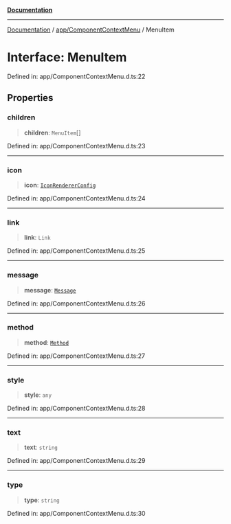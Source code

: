 [**Documentation**](../../../index.md)

***

[Documentation](../../../index.md) / [app/ComponentContextMenu](../index.md) / MenuItem

# Interface: MenuItem

Defined in: app/ComponentContextMenu.d.ts:22

## Properties

### children

> **children**: `MenuItem`[]

Defined in: app/ComponentContextMenu.d.ts:23

***

### icon

> **icon**: [`IconRendererConfig`](../../IconRenderer/interfaces/IconRendererConfig.md)

Defined in: app/ComponentContextMenu.d.ts:24

***

### link

> **link**: `Link`

Defined in: app/ComponentContextMenu.d.ts:25

***

### message

> **message**: [`Message`](Message.md)

Defined in: app/ComponentContextMenu.d.ts:26

***

### method

> **method**: [`Method`](Method.md)

Defined in: app/ComponentContextMenu.d.ts:27

***

### style

> **style**: `any`

Defined in: app/ComponentContextMenu.d.ts:28

***

### text

> **text**: `string`

Defined in: app/ComponentContextMenu.d.ts:29

***

### type

> **type**: `string`

Defined in: app/ComponentContextMenu.d.ts:30
